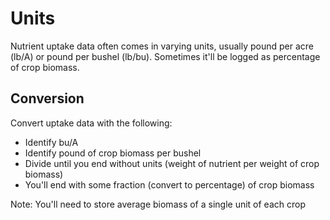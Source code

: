 # Units
Nutrient uptake data often comes in varying units, usually pound per acre (lb/A) or pound per bushel (lb/bu).
Sometimes it'll be logged as percentage of crop biomass.

## Conversion
Convert uptake data with the following:
- Identify bu/A
- Identify pound of crop biomass per bushel
- Divide until you end without units (weight of nutrient per weight of crop biomass)
- You'll end with some fraction (convert to percentage) of crop biomass

Note: You'll need to store average biomass of a single unit of each crop